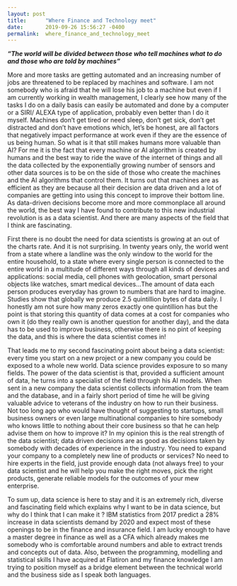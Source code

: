 ```yaml
---
layout: post
title:      "Where Finance and Technology meet"
date:       2019-09-26 15:56:27 -0400
permalink:  where_finance_and_technology_meet
---
```



***“The world will be divided between those who tell machines what to do and those who are told by machines”***
 
More and more tasks are getting automated and an increasing number of jobs are threatened to be replaced by machines and software. I am not somebody who is afraid that he will lose his job to a machine but even if I am currently working in wealth management, I clearly see how many of the tasks I do on a daily basis can easily be automated and done by a computer or a SIRI/ ALEXA type of application, probably even better than I do it myself. Machines don’t get tired or need sleep, don’t get sick, don’t get distracted and don’t have emotions which, let’s be honest, are all factors that negatively impact performance at work even if they are the essence of us being human. So what is it that still makes humans more valuable than AI? For me it is the fact that every machine or AI algorithm is created by humans and the best way to ride the wave of the internet of things and all the data collected by the exponentially growing number of sensors and other data sources is to be on the side of those who create the machines and the AI algorithms that control them. It turns out that machines are as efficient as they are because all their decision are data driven and a lot of companies are getting into using this concept to improve their bottom line.  As data-driven decisions become more and more commonplace all around the world, the best way I have found to contribute to this new industrial revolution is as a data scientist. And there are many aspects of the field that I think are fascinating.

First there is no doubt the need for data scientists is growing at an out of the charts rate. And it is not surprising. In twenty years only, the world went from a state where a landline was the only window to the world for the entire household, to a state where every single person is connected to the entire world in a multitude of different ways through all kinds of devices and applications: social media, cell phones with geolocation, smart personal objects like watches, smart medical devices...The amount of data each person produces everyday has grown to numbers that are hard to imagine. Studies show that globally we produce 2.5 quintillion bytes of data daily. I honestly am not sure how many zeros exactly one quintillion has but the point is that storing this quantity of data comes at a cost for companies who own it (do they really own is another question for another day), and the data has to be used to improve business, otherwise there is no pint of keeping the data, and this is where the data scientist comes in!

That leads me to my second fascinating point about being a data scientist: every time you start on a new project or a new company you could be exposed to a whole new world. Data science provides exposure to so many fields. The power of the data scientist is that, provided a sufficient amount of data, he turns into a specialist of the field through his AI models. When sent in a new company the data scientist collects information from the team and the database, and in a fairly short period of time he will be giving valuable advice to veterans of the industry on how to run their business. Not too long ago who would have thought of suggesting to startups, small business owners or even large multinational companies to hire somebody who knows little to nothing about their core business so that he can help advise them on how to improve it? In my opinion this is the real strength of the data scientist; data driven decisions are as good as decisions taken by somebody with decades of experience in the industry. You need to expand your company to a completely new line of products or services? No need to hire experts in the field, just provide enough data (not always free) to your data scientist and he will help you make the right moves, pick the right products, generate reliable models for the outcomes of your mew enterprise. 

To sum up, data science is here to stay and it is an extremely rich, diverse and fascinating field which explains why I want to be in data science, but why do I think that I can make it ? IBM statistics from 2017 predict a 28% increase in data scientists demand by 2020 and expect most of these openings to be in the finance and insurance field. I am lucky enough to have a master degree in finance as well as a CFA which already makes me somebody who is comfortable around numbers and able to extract trends and concepts out of data. Also, between the programming, modelling and statistical skills I have acquired at Flatiron and my finance knowledge I am trying to position myself as a bridge element between the technical world and the business side as I  speak both languages. 



